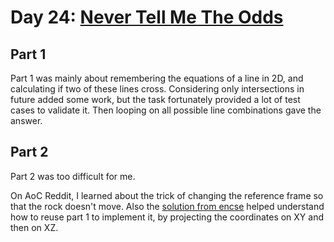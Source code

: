# Day 24: [Never Tell Me The Odds](https://adventofcode.com/2023/day/24)

## Part 1

Part 1 was mainly about remembering the equations of a line in 2D, and calculating if two of these lines cross. Considering only intersections in future added some work, but the task fortunately provided a lot of test cases to validate it. Then looping on all possible line combinations gave the answer.

## Part 2

Part 2 was too difficult for me.

On AoC Reddit, I learned about the trick of changing the reference frame so that the rock doesn't move. Also the [solution from encse](https://aoc.csokavar.hu/?day=24) helped understand how to reuse part 1 to implement it, by projecting the coordinates on XY and then on XZ.